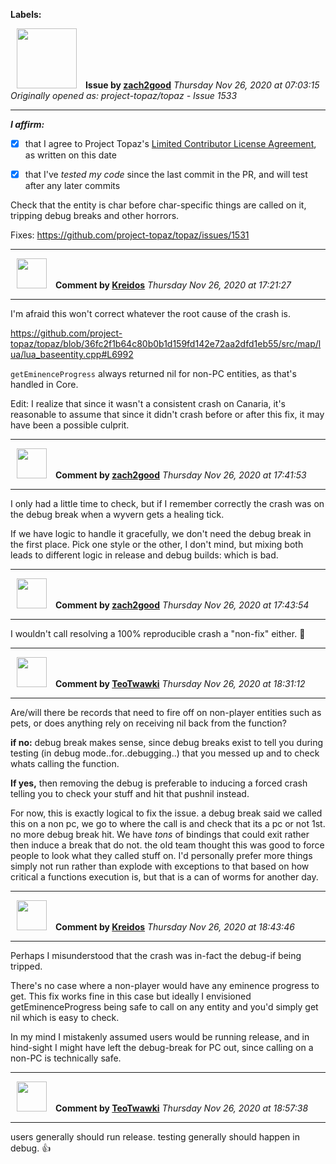 **Labels:**



<a href="https://github.com/zach2good"><img src="https://avatars3.githubusercontent.com/u/1389729?v=4" width="96" height="96" hspace="10"></img></a> **Issue by [zach2good](https://github.com/zach2good)**
_Thursday Nov 26, 2020 at 07:03:15_
_Originally opened as: project-topaz/topaz - Issue 1533_

----

<!-- place 'x' mark between square [] brackets to affirm: -->
**_I affirm:_**
- [x] that I agree to Project Topaz's [Limited Contributor License Agreement](http://project-topaz.com/blob/release/CONTRIBUTOR_AGREEMENT.md), as written on this date
- [x] that I've _tested my code_ since the last commit in the PR, and will test after any later commits

Check that the entity is char before char-specific things are called on it, tripping debug breaks and other horrors.

Fixes: https://github.com/project-topaz/topaz/issues/1531


----
<a href="https://github.com/Kreidos"><img src="https://avatars0.githubusercontent.com/u/12466395?v=4" width="48" height="48" hspace="10"></img></a> **Comment by [Kreidos](https://github.com/Kreidos)**
_Thursday Nov 26, 2020 at 17:21:27_

----

I'm afraid this won't correct whatever the root cause of the crash is.
https://github.com/project-topaz/topaz/blob/36fc2f1b64c80b0b1d159fd142e72aa2dfd1eb55/src/map/lua/lua_baseentity.cpp#L6992
`getEminenceProgress` always returned nil for non-PC entities, as that's handled in Core.

Edit: I realize that since it wasn't a consistent crash on Canaria, it's reasonable to assume that since it didn't crash before or after this fix, it may have been a possible culprit. 


----
<a href="https://github.com/zach2good"><img src="https://avatars3.githubusercontent.com/u/1389729?v=4" width="48" height="48" hspace="10"></img></a> **Comment by [zach2good](https://github.com/zach2good)**
_Thursday Nov 26, 2020 at 17:41:53_

----

I only had a little time to check, but if I remember correctly the crash was on the debug break when a wyvern gets a healing tick.

If we have logic to handle it gracefully, we don't need the debug break in the first place. Pick one style or the other, I don't mind, but mixing both leads to different logic in release and debug builds: which is bad.


----
<a href="https://github.com/zach2good"><img src="https://avatars3.githubusercontent.com/u/1389729?v=4" width="48" height="48" hspace="10"></img></a> **Comment by [zach2good](https://github.com/zach2good)**
_Thursday Nov 26, 2020 at 17:43:54_

----

I wouldn't call resolving a 100% reproducible crash a "non-fix" either. 👀 


----
<a href="https://github.com/TeoTwawki"><img src="https://avatars0.githubusercontent.com/u/6871475?v=4" width="48" height="48" hspace="10"></img></a> **Comment by [TeoTwawki](https://github.com/TeoTwawki)**
_Thursday Nov 26, 2020 at 18:31:12_

----

Are/will there be records that need to fire off on non-player entities such as pets, or does anything rely on receiving nil back from the function? 

**if no:** debug break makes sense, since debug breaks exist to tell you during testing (in debug mode..for..debugging..) that you messed up and to check whats calling the function. 

**If yes,** then removing the debug is preferable to inducing a forced crash telling you to check your stuff and hit that pushnil instead.

For now, this is exactly logical to fix the issue. a debug break said we called this on a non pc, we go to where the call is and check that its a pc or not 1st. no more debug break hit. We have _tons_ of bindings that could exit rather then induce a break that do not. the old team thought this was good to force people to look what they called stuff on. I'd personally prefer more things simply not run rather than explode with exceptions to that based on how critical a functions execution is, but that is a can of worms for another day.


----
<a href="https://github.com/Kreidos"><img src="https://avatars0.githubusercontent.com/u/12466395?v=4" width="48" height="48" hspace="10"></img></a> **Comment by [Kreidos](https://github.com/Kreidos)**
_Thursday Nov 26, 2020 at 18:43:46_

----

Perhaps I misunderstood that the crash was in-fact the debug-if being tripped.

There's no case where a non-player would have any eminence progress to get. This fix works fine in this case but ideally I envisioned getEminenceProgress being safe to call on any entity and you'd simply get nil which is easy to check.

In my mind I mistakenly assumed users would be running release, and in hind-sight I might have left the debug-break for PC out, since calling on a non-PC is technically safe.


----
<a href="https://github.com/TeoTwawki"><img src="https://avatars0.githubusercontent.com/u/6871475?v=4" width="48" height="48" hspace="10"></img></a> **Comment by [TeoTwawki](https://github.com/TeoTwawki)**
_Thursday Nov 26, 2020 at 18:57:38_

----

users generally should run release. testing generally should happen in debug. :+1: 
